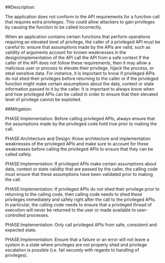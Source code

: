 ##Description:

The application does not conform to the API requirements for a function call that requires extra privileges. This could allow attackers to gain privileges by causing the function to be called incorrectly.

When an application contains certain functions that perform operations requiring an elevated level of privilege, the caller of a privileged API must be careful to: ensure that assumptions made by the APIs are valid, such as validity of arguments account for known weaknesses in the design/implementation of the API call the API from a safe context If the caller of the API does not follow these requirements, then it may allow a malicious user or process to elevate their privilege, hijack the process, or steal sensitive data. For instance, it is important to know if privileged APIs do not shed their privileges before returning to the caller or if the privileged function might make certain assumptions about the data, context or state information passed to it by the caller. It is important to always know when and how privileged APIs can be called in order to ensure that their elevated level of privilege cannot be exploited.

##Mitigation:


PHASE:Implementation:
Before calling privileged APIs, always ensure that the assumptions made by the privileged code hold true prior to making the call.

PHASE:Architecture and Design:
Know architecture and implementation weaknesses of the privileged APIs and make sure to account for these weaknesses before calling the privileged APIs to ensure that they can be called safely.

PHASE:Implementation:
If privileged APIs make certain assumptions about data, context or state validity that are passed by the caller, the calling code must ensure that these assumptions have been validated prior to making the call.

PHASE:Implementation:
If privileged APIs do not shed their privilege prior to returning to the calling code, then calling code needs to shed these privileges immediately and safely right after the call to the privileged APIs. In particular, the calling code needs to ensure that a privileged thread of execution will never be returned to the user or made available to user-controlled processes.

PHASE:Implementation:
Only call privileged APIs from safe, consistent and expected state.

PHASE:Implementation:
Ensure that a failure or an error will not leave a system in a state where privileges are not properly shed and privilege escalation is possible (i.e. fail securely with regards to handling of privileges).

